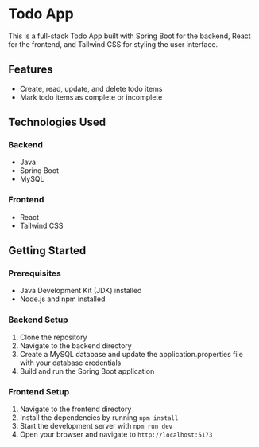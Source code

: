 # Todo App

This is a full-stack Todo App built with Spring Boot for the backend, React for the frontend, and Tailwind CSS for styling the user interface.

## Features

- Create, read, update, and delete todo items
- Mark todo items as complete or incomplete

## Technologies Used

### Backend

- Java
- Spring Boot
- MySQL

### Frontend

- React
- Tailwind CSS

## Getting Started

### Prerequisites

- Java Development Kit (JDK) installed
- Node.js and npm installed

### Backend Setup

1. Clone the repository
2. Navigate to the backend directory
3. Create a MySQL database and update the application.properties file with your database credentials
4. Build and run the Spring Boot application

### Frontend Setup

1. Navigate to the frontend directory
2. Install the dependencies by running `npm install`
3. Start the development server with `npm run dev`
4. Open your browser and navigate to `http://localhost:5173`
